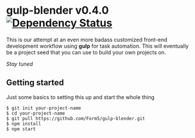# gulp-blender v0.4.0 [![Dependency Status](https://gemnasium.com/Form5/gulp-blender.png)](https://gemnasium.com/Form5/gulp-blender)

This is our attempt at an even more badass customized front-end development workflow using **gulp**  for task automation. This will eventually be a project seed that you can use to build your own projects on.

*Stay tuned*

## Getting started

Just some basics to setting this up and start the whole thing

```shell
$ git init your-project-name
$ cd your-project-name
$ git pull https://github.com/Form5/gulp-blender.git
$ npm install
$ npm start
```

